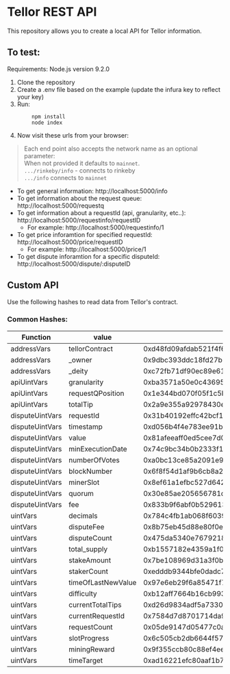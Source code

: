 # Tellor REST API
This repository allows you to create a local API for Tellor information. 

## To test:

Requirements: Node.js version 9.2.0

1. Clone the repository
2. Create a .env file based on the example (update the infura key to reflect your key)
3. Run:

```node
		npm install
		node index
```

4. Now visit these urls from your browser:
 >Each end point also accepts the network name as an optional parameter:<br/>
 When not provided it defaults to `mainnet`.<br/>
 `.../rinkeby/info` - connects to rinkeby <br/>
`.../info` connects to `mainnet`

* To get general information:		http://localhost:5000/info
* To get information about the request queue: http://localhost:5000/requestq
* To get information about a requestId (api, granularity, etc..): http://localhost:5000/requestinfo/requestID
    * For example: http://localhost:5000/requestinfo/1
* To get price inforamtion for specified requestId: http://localhost:5000/price/requestID
    * For example: http://localhost:5000/price/1
* To get dispute inforamtion for a specific disputeId:  http://localhost:5000/dispute/:disputeID

## Custom API 
Use the following hashes to read data from Tellor's contract.

### Common Hashes:
| Function        | value              | keccak-256                                                         |
|-----------------|--------------------|--------------------------------------------------------------------|
| addressVars     | tellorContract     | 0xd48fd09afdab521f4f69bd2af8177f60fb0709ce0f1b3d5b8a2e233a20453848 |
| addressVars     | _owner             | 0x9dbc393ddc18fd27b1d9b1b129059925688d2f2d5818a5ec3ebb750b7c286ea6 |
| addressVars     | _deity             | 0xc72fb71df90ec89e61e8dea6fee5142880a8a329caaae9ff4931955d88f59990 |
| apiUintVars     | granularity        | 0xba3571a50e0c436953d31396edfb65be5925bcc7fef5a3441ed5d43dbce2548f |
| apiUintVars     | requestQPosition   | 0x1e344bd070f05f1c5b3f0b1266f4f20d837a0a8190a3a2da8b0375eac2ba86ea |
| apiUintVars     | totalTip           | 0x2a9e355a92978430eca9c1aa3a9ba590094bac282594bccf82de16b83046e2c3 |
| disputeUintVars | requestId          | 0x31b40192effc42bcf1e4289fe674c678e673a3052992548fef566d8c33a21b91 |
| disputeUintVars | timestamp          | 0xd056b4f4e783ee91bebc956e3ffe3c71aec2992408313c1db5ee11c1b4fa7c41 |
| disputeUintVars | value              | 0x81afeeaff0ed5cee7d05a21078399c2f56226b0cd5657062500cef4c4e736f85 |
| disputeUintVars | minExecutionDate   | 0x74c9bc34b0b2333f1b565fbee67d940cf7d78b5a980c5f23da43f6729965ed40 |
| disputeUintVars | numberOfVotes      | 0xa0bc13ce85a2091e950a370bced0825e58ab3a3ffeb709ed50d5562cbd82faab |
| disputeUintVars | blockNumber        | 0x6f8f54d1af9b6cb8a219d88672c797f9f3ee97ce5d9369aa897fd0deb5e2dffa |
| disputeUintVars | minerSlot          | 0x8ef61a1efbc527d6428ff88c95fdff5c6e644b979bfe67e03cbf88c8162c5fac |
| disputeUintVars | quorum             | 0x30e85ae205656781c1a951cba9f9f53f884833c049d377a2a7046eb5e6d14b26 |
| disputeUintVars | fee                | 0x833b9f6abf0b529613680afe2a00fa663cc95cbdc47d726d85a044462eabbf02 |
| uintVars        | decimals           | 0x784c4fb1ab068f6039d5780c68dd0fa2f8742cceb3426d19667778ca7f3518a9 |
| uintVars        | disputeFee         | 0x8b75eb45d88e80f0e4ec77d23936268694c0e7ac2e0c9085c5c6bdfcfbc49239 |
| uintVars        | disputeCount       | 0x475da5340e76792184fb177cb85d21980c2530616313aef501564d484eb5ca1e |
| uintVars        | total_supply       | 0xb1557182e4359a1f0c6301278e8f5b35a776ab58d39892581e357578fb287836 |
| uintVars        | stakeAmount        | 0x7be108969d31a3f0b261465c71f2b0ba9301cd914d55d9091c3b36a49d4d41b2 |
| uintVars        | stakerCount        | 0xedddb9344bfe0dadc78c558b8ffca446679cbffc17be64eb83973fce7bea5f34 |
| uintVars        | timeOfLastNewValue | 0x97e6eb29f6a85471f7cc9b57f9e4c3deaf398cfc9798673160d7798baf0b13a4 |
| uintVars        | difficulty         | 0xb12aff7664b16cb99339be399b863feecd64d14817be7e1f042f97e3f358e64e |
| uintVars        | currentTotalTips   | 0xd26d9834adf5a73309c4974bf654850bb699df8505e70d4cfde365c417b19dfc |
| uintVars        | currentRequestId   | 0x7584d7d8701714da9c117f5bf30af73b0b88aca5338a84a21eb28de2fe0d93b8 |
| uintVars        | requestCount       | 0x05de9147d05477c0a5dc675aeea733157f5092f82add148cf39d579cafe3dc98 |
| uintVars        | slotProgress       | 0x6c505cb2db6644f57b42d87bd9407b0f66788b07d0617a2bc1356a0e69e66f9a |
| uintVars        | miningReward       | 0x9f355ccb80c88ef4eea7a6d390e83e1044d5676886223220e9522329f054ef16 |
| uintVars        | timeTarget         | 0xad16221efc80aaf1b7e69bd3ecb61ba5ffa539adf129c3b4ffff769c9b5bbc33 |
